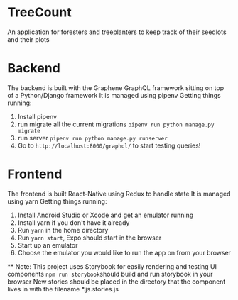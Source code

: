 # TreeCount
An application for foresters and treeplanters to keep track of their seedlots and their plots

# Backend
The backend is built with the Graphene GraphQL framework sitting on top of a Python/Django framework
It is managed using pipenv
Getting things running:
1. Install pipenv
2. run migrate all the current migrations `pipenv run python manage.py migrate`
3. run server `pipenv run python manage.py runserver`
4. Go to `http://localhost:8000/graphql/` to start testing queries!


# Frontend
The frontend is built React-Native using Redux to handle state
It is managed using yarn
Getting things running:
1. Install Android Studio or Xcode and get an emulator running
2. Install yarn if you don't have it already
3. Run `yarn` in the home directory
4. Run `yarn start`, Expo should start in the browser
5. Start up an emulator
6. Choose the emulator you would like to run the app on from your browser

** Note: This project uses Storybook for easily rendering and testing UI components
`npm run storybook`should build and run storybook in your browser
New stories should be placed in the directory that the component lives in with the filename *.js.stories.js
